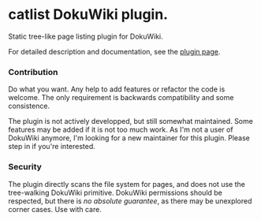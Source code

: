 # catlist DokuWiki plugin.

Static tree-like page listing plugin for DokuWiki.

For detailed description and documentation, see the [plugin page](https://www.dokuwiki.org/plugin:catlist).

### Contribution

Do what you want. Any help to add features or refactor the code is welcome. The only requirement is backwards compatibility and some consistence.

The plugin is not actively developped, but still somewhat maintained. Some features may be added if it is not too much work. As I'm not a user of DokuWiki anymore, I'm looking for a new maintainer for this plugin. Please step in if you're interested.

### Security

The plugin directly scans the file system for pages, and does not use the tree-walking DokuWiki primitive. DokuWiki permissions should be respected, but there is *no absolute guarantee*, as there may be unexplored corner cases. Use with care.
